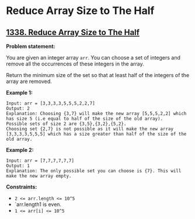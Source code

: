 # Reduce Array Size to The Half

## [1338. Reduce Array Size to The Half](https://leetcode.com/problems/reduce-array-size-to-the-half/)

**Problem statement:**

You are given an integer array `arr`. You can choose a set of integers and remove all the occurrences of these integers in the array.

Return the minimum size of the set so that at least half of the integers of the array are removed.

**Example 1:**

```
Input: arr = [3,3,3,3,5,5,5,2,2,7]
Output: 2
Explanation: Choosing {3,7} will make the new array [5,5,5,2,2] which has size 5 (i.e equal to half of the size of the old array).
Possible sets of size 2 are {3,5},{3,2},{5,2}.
Choosing set {2,7} is not possible as it will make the new array [3,3,3,3,5,5,5] which has a size greater than half of the size of the old array.
```

**Example 2:**

```
Input: arr = [7,7,7,7,7,7]
Output: 1
Explanation: The only possible set you can choose is {7}. This will make the new array empty.
```

**Constraints:**

* `2 <= arr.length <= 10^5`
* `arr.length1 is even.
* `1 <= arr[i] <= 10^5`

